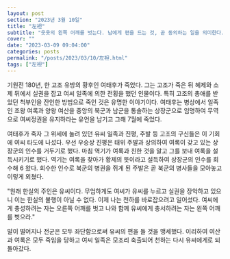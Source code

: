```yaml
---
layout: post
section: "2023년 3월 10일"
title: "左袒"
subtitle: "웃옷의 왼쪽 어깨를 벗는다. 남에게 편을 드는 것, 곧 동의하는 일을 의미한다."
cover: ""
date: "2023-03-09 09:04:00"
categories: posts
permalink: "/posts/2023/03/10/左袒.html"
tags: ["左袒"]
---
```


기원전 180년, 한 고조 유방의 황후인 여태후가 죽었다. 그는 고조가 죽은 뒤 혜제와 소제 뒤에서 실권을 잡고 여씨 일족에 의한 전횡을 했던 인물이다. 특히 고조의 총애를 받았던 척부인을 잔인한 방법으로 죽인 것은 유명한 이야기이다. 여태후는 병상에서 일족인 조왕 여록과 양왕 여산을 중앙의 북군과 남군을 통솔하는 상장군으로 임명하여 무역으로 여씨정권을 유지하라는 유언을 남기고 그해 7월에 죽었다.

여태후가 죽자 그 위세에 눌려 있던 유씨 일족과 진평, 주발 등 고조의 구신들은 이 기회에 여씨 타도에 나섰다. 우선 우승상 진평은 태위 주발과 상의하여 여록이 갖고 있는 상장군의 인수를 거두기로 했다. 마침 역기가 여록과 친한 것을 알고 그를 보내 여록을 설득시키기로 했다. 역기는 여록을 찾아가 황제의 뜻이라고 설득하여 상장군의 인수를 회수해 6 왔다. 회수한 인수로 북군의 병권을 쥐게 된 주발은 곧 북군의 병사들을 모아놓고 이렇게 외쳤다.

"원래 한실의 주인은 유씨이다. 무엄하게도 여씨가 유씨를 누르고 실권을 장악하고 있으니 이는 한실의 불행이 아닐 수 없다. 이제 나는 천하를 바로잡으려고 일어섰다. 여씨에게 충성하려는 자는 오른쪽 어깨를 벗고 나와 함께 유씨에게 충서하려는 자는 왼쪽 어깨를 벗으라."

말이 떨어지나 전군은 모두 좌단함으로써 유씨의 편을 들 것을 맹세했다. 이리하여 여산과 여록은 모두 죽임을 당하고 여씨 일족은 모조리 축출되어 천하는 다시 유씨에게로 되돌아갔다.
